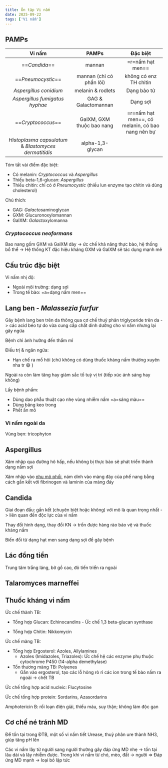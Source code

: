 ```yaml
---
title: Ôn tập Vi nấm
date: 2025-09-22
tags: ['Vi nấm']
---
```


## PAMPs

| Vi nấm | PAMPs | Đặc biệt |
|:---:|:---:|:---:|
| ==*Candida*== | mannan | =r=nấm hạt men== |
| ==*Pneumocystic*== | mannan (chỉ có phần lõi) | không có enz TH chitin |
| *Aspergillus conidium*  | melanin & rodlets | Dạng bào tử |
| *Aspergillus fumigatus hyphae* | GAG & Galactomannan | Dạng sợi |
| ==*Cryptococcus*== | GalXM, GXM thuộc bao nang | =r=nấm hạt men==, có melanin, có bao nang nên bự |
| *Histoplasma capsulatum* & *Blastomyces dermatitidis* | alpha-1,3-glycan | |

Tóm tắt vài điểm đặc biệt:

- Có melanin: *Cryptococcus* và *Aspergillus*
- Thiếu beta-1,6-glucan: *Aspergillus*
- Thiếu chitin: chỉ có ở *Pneumocystic* (thiếu lun enzyme tạo chitin và dùng cholesterol)

Chú thích:

- GAG: *Galactos*aminoglycan
- GXM: Glucuronoxylomannan
- GalXM: *Galacto*xylomanna

### *Cryptococcus neoformans*

Bao nang gồm GXM và GalXM dày -> ức chế khả năng thực bào, hệ thống bổ thể -> Hệ thống KT đặc hiệu kháng GXM và GalXM sẽ tác dụng mạnh mẽ

## Cấu trúc đặc biệt

Vi nấm nhị độ:

- Ngoài môi trường: dạng sợi
- Trong tế bào: =a=dạng nấm men==

## Lang ben - *Malassezia furfur*

Gây bệnh lang ben trên da thông qua cơ chế thuỷ phân triglyceride trên da -> các acid béo tự do vừa cung cấp chất dinh dưỡng cho vi nấm nhưng lại gây ngứa

Bệnh chỉ ảnh hưởng đến thẩm mĩ

Điều trị & ngăn ngừa:

- Hạn chế ra mồ hôi (chứ không có dùng thuốc kháng nấm thường xuyên nha tr :smile: )

Ngoài ra còn làm tăng hay giảm sắc tố tuỳ vị trí (tiếp xúc ánh sáng hay không)

Lấy bệnh phẩm:

- Dùng dao phẫu thuật cạo nhẹ vùng nhiễm nấm =a=sáng màu==
- Dùng băng keo trong
- Phết ấn mô

### Vi nấm ngoài da

Vùng bẹn: tricophyton

## Aspergillus

Xâm nhập qua đường hô hấp, nếu không bị thực bào sẽ phát triển thành dạng nấm sợi

Xâm nhập vào <u>nhu mô phổi</u>, nám dính vào màng đáy của phế nang bằng cách gắn kết với fibrinogen và laminin của màng đáy

## Candida

Giai đoạn đầu: gắn kết (chuyên biệt hoặc không) với mô là quan trọng nhất -> liên quan đến độc lực của vi nấm

Thay đổi hình dạng, thay đổi KN -> trốn được hàng rào bảo vệ và thuốc kháng nấm

Biến đổi từ dạng hạt men sang dạng sợi để gây bệnh

## Lác đồng tiền

Trung tâm trắng láng, bờ gồ cao, đỏ tiến triển ra ngoài

## Talaromyces marneffei

## Thuốc kháng vi nấm

Ức chế thành TB:

- Tổng hợp Glucan: Echinocandins - Ức chế 1,3 beta-glucan synthase

- Tổng hợp Chitin: Nikkomycin

Ức chế màng TB:

- Tổng hợp Ergosterol: Azoles, Allylamines
  - Azoles (Imidazoles, Triazoles): Ức chế hệ các enzyme phụ thuộc cytochrome P450 (14-alpha demethylase)
- Tổn thương màng TB: Polyenes
  - Gắn vào ergosterol, tạo các lỗ hỏng rò rỉ các ion trong tế bào nấm ra ngoài -> chết TB

Ức chế tổng hợp acid nucleic: Flucytosine

Ức chế tổng hợp protein: Sordarins, Azasordarins

Amphotericin B: rối loạn điện giải, thiếu máu, suy thận; không làm độc gan

## Cơ chế né tránh MD

Để tồn tại trong ĐTB, một số vi nấm tiết Urease, thuỷ phân ure thành NH3, giúp tăng pH lên

Các vi nấm lây từ người sang người thường gây đáp ứng MD nhẹ -> tồn tại lâu dài và lây nhiễm được.
Trong khi vi nấm từ chó, mèo, đất -> người => Đáp ứng MD mạnh -> loại bỏ lập tức
